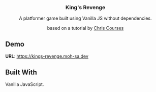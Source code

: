 <br/>
<p align="center">
  <h3 align="center">King's Revenge</h3>
  <p align="center">
   A platformer game built using Vanilla JS without dependencies.
  </p>
  <p align="center">
   based on a tutorial by <a href="https://youtu.be/rTVoyWu8r6g">Chris Courses</a>
  </p>
</p>

## Demo
  **URL**: https://kings-revenge.moh-sa.dev
  
  
## Built With

Vanilla JavaScript.
